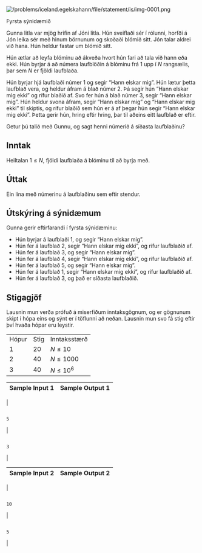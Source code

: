 

![/problems/iceland.egelskahann/file/statement/is/img-0001.png](/problems/iceland.egelskahann/file/statement/is/img-0001.png)

 Fyrsta sýnidæmið
 
Gunna litla var mjög hrifin af Jóni litla. Hún sveiflaði
 sér í rólunni, horfði á Jón leika sér með hinum börnunum og
 skoðaði blómið sitt. Jón talar aldrei við hana. Hún heldur
 fastar um blómið sitt.

 Hún ætlar að leyfa blóminu að ákveða hvort hún fari að tala
 við hann eða ekki. Hún byrjar á að númera laufblöðin á blóminu
 frá $1$ upp í $N$ rangsælis, þar sem $N$ er fjöldi laufblaða.


Hún byrjar hjá laufblaði númer $1$ og segir “Hann elskar mig”. Hún
 lætur þetta laufblað vera, og heldur áfram á blað númer
 $2$. Þá segir hún “Hann
 elskar mig ekki” og rífur blaðið af. Svo fer hún á blað númer
 $3$, segir “Hann elskar
 mig”. Hún heldur svona áfram, segir “Hann elskar mig” og “Hann
 elskar mig ekki” til skiptis, og rífur blaðið sem hún er á af
 þegar hún segir “Hann elskar mig ekki”. Þetta gerir hún, hring
 eftir hring, þar til aðeins eitt laufblað er eftir.


Getur þú talið með Gunnu, og sagt henni númerið á síðasta
 laufblaðinu?


Inntak
------


Heiltalan $1 \leq N$,
 fjöldi laufblaða á blóminu til að byrja með.


Úttak
-----


Ein lína með númerinu á laufblaðinu sem eftir stendur.


Útskýring á sýnidæmum
---------------------


Gunna gerir eftirfarandi í fyrsta sýnidæminu:


* Hún byrjar á laufblaði $1$, og segir “Hann elskar
 mig”.
* Hún fer á laufblað $2$, segir “Hann elskar mig ekki”,
 og rífur laufblaðið af.
* Hún fer á laufblað $3$, og segir “Hann elskar
 mig”.
* Hún fer á laufblað $4$, segir “Hann elskar mig ekki”,
 og rífur laufblaðið af.
* Hún fer á laufblað $5$, og segir “Hann elskar
 mig”.
* Hún fer á laufblað $1$, segir “Hann elskar mig ekki”,
 og rífur laufblaðið af.
* Hún fer á laufblað $3$, og það er síðasta
 laufblaðið.


Stigagjöf
---------


Lausnin mun verða prófuð á miserfiðum inntaksgögnum, og er
 gögnunum skipt í hópa eins og sýnt er í töflunni að neðan.
 Lausnin mun svo fá stig eftir því hvaða hópar eru leystir.




|  |  |  |
| --- | --- | --- |
| Hópur | Stig | Inntaksstærð |
| 1 | 20 | $N \le 10$ |
| 2 | 40 | $N \le 1000$ |
| 3 | 40 | $N \le 10^6$ |




| Sample Input 1 | Sample Output 1 |
| --- | --- |
| 
```

5

```
 | 
```

3

```
 |




| Sample Input 2 | Sample Output 2 |
| --- | --- |
| 
```

10

```
 | 
```

5

```
 |


